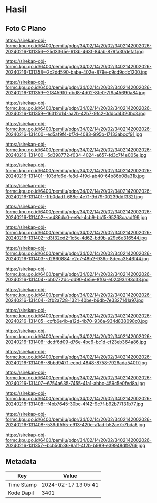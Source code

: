 # Hasil

## Foto C Plano

https://sirekap-obj-formc.kpu.go.id/6400/pemilu/pdpr/34/02/14/20/02/3402142002026-20240216-131356--25d3365e-613b-463f-84ab-879fa30defaf.jpg

https://sirekap-obj-formc.kpu.go.id/6400/pemilu/pdpr/34/02/14/20/02/3402142002026-20240216-131358--2c2dd590-babe-402e-879e-c9cd9cdc1200.jpg

https://sirekap-obj-formc.kpu.go.id/6400/pemilu/pdpr/34/02/14/20/02/3402142002026-20240216-131359--2f8459f0-dbd8-4d02-8fe0-7f9a45690a84.jpg

https://sirekap-obj-formc.kpu.go.id/6400/pemilu/pdpr/34/02/14/20/02/3402142002026-20240216-131359--16312d14-aa2b-42b7-9fc2-0ddcd4320bc3.jpg

https://sirekap-obj-formc.kpu.go.id/6400/pemilu/pdpr/34/02/14/20/02/3402142002026-20240216-131400--ed5af9f4-bf7d-4083-995b-17133abccf91.jpg

https://sirekap-obj-formc.kpu.go.id/6400/pemilu/pdpr/34/02/14/20/02/3402142002026-20240216-131400--5d398772-f034-4024-a657-fd3c7f4e005e.jpg

https://sirekap-obj-formc.kpu.go.id/6400/pemilu/pdpr/34/02/14/20/02/3402142002026-20240216-131401--103dfd6d-fe8d-4f9d-ab40-64b86b08a31b.jpg

https://sirekap-obj-formc.kpu.go.id/6400/pemilu/pdpr/34/02/14/20/02/3402142002026-20240216-131401--1fb0dadf-688e-4e71-9d79-00239ddf332f.jpg

https://sirekap-obj-formc.kpu.go.id/6400/pemilu/pdpr/34/02/14/20/02/3402142002026-20240216-131402--ce486dc0-ee9d-4cb9-bb15-95268caadf99.jpg

https://sirekap-obj-formc.kpu.go.id/6400/pemilu/pdpr/34/02/14/20/02/3402142002026-20240216-131402--d3f32cd2-1c5e-4d62-bd9b-a29e6e316544.jpg

https://sirekap-obj-formc.kpu.go.id/6400/pemilu/pdpr/34/02/14/20/02/3402142002026-20240216-131403--d2860884-e2c7-48b2-936c-8deca3546f44.jpg

https://sirekap-obj-formc.kpu.go.id/6400/pemilu/pdpr/34/02/14/20/02/3402142002026-20240216-131404--bb0772dc-dd90-4e5e-8f0a-e02493a93d33.jpg

https://sirekap-obj-formc.kpu.go.id/6400/pemilu/pdpr/34/02/14/20/02/3402142002026-20240216-131404--2fb2a728-1321-40be-b9db-7e3327141a97.jpg

https://sirekap-obj-formc.kpu.go.id/6400/pemilu/pdpr/34/02/14/20/02/3402142002026-20240216-131405--ccfb6e4b-a12d-4b70-936a-934d838098c0.jpg

https://sirekap-obj-formc.kpu.go.id/6400/pemilu/pdpr/34/02/14/20/02/3402142002026-20240216-131406--dcdf6d09-d76e-4bc6-bc1d-cf23eb364a86.jpg

https://sirekap-obj-formc.kpu.go.id/6400/pemilu/pdpr/34/02/14/20/02/3402142002026-20240216-131406--8bbd9471-ecbd-4848-8758-7926ada540f7.jpg

https://sirekap-obj-formc.kpu.go.id/6400/pemilu/pdpr/34/02/14/20/02/3402142002026-20240216-131407--6754a635-7455-41a1-abbc-459c5e0fed8a.jpg

https://sirekap-obj-formc.kpu.go.id/6400/pemilu/pdpr/34/02/14/20/02/3402142002026-20240216-131408--f4bb7645-30bc-4f42-9c7f-b92b77f31b77.jpg

https://sirekap-obj-formc.kpu.go.id/6400/pemilu/pdpr/34/02/14/20/02/3402142002026-20240216-131408--539df555-e913-420e-a1ad-b52ae7c7bda6.jpg

https://sirekap-obj-formc.kpu.go.id/6400/pemilu/pdpr/34/02/14/20/02/3402142002026-20240216-131357--bcb50b36-9a1f-4f2b-b989-e39948df9769.jpg


## Metadata

| Key        | Value               |
| ---------- | ------------------- |
| Time Stamp | 2024-02-17 13:05:41 |
| Kode Dapil | 3401                |



